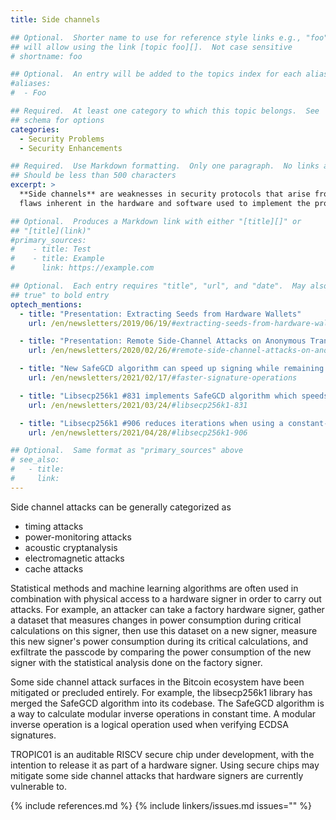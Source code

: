 ```yaml
---
title: Side channels

## Optional.  Shorter name to use for reference style links e.g., "foo"
## will allow using the link [topic foo][].  Not case sensitive
# shortname: foo

## Optional.  An entry will be added to the topics index for each alias
#aliases:
#  - Foo

## Required.  At least one category to which this topic belongs.  See
## schema for options
categories:
  - Security Problems
  - Security Enhancements

## Required.  Use Markdown formatting.  Only one paragraph.  No links allowed.
## Should be less than 500 characters
excerpt: >
  **Side channels** are weaknesses in security protocols that arise from
  flaws inherent in the hardware and software used to implement the protocol, rather than from flaws in the protocol's algorithms.

## Optional.  Produces a Markdown link with either "[title][]" or
## "[title](link)"
#primary_sources:
#    - title: Test
#    - title: Example
#      link: https://example.com

## Optional.  Each entry requires "title", "url", and "date".  May also use "feature:
## true" to bold entry
optech_mentions:
  - title: "Presentation: Extracting Seeds from Hardware Wallets"
    url: /en/newsletters/2019/06/19/#extracting-seeds-from-hardware-wallets

  - title: "Presentation: Remote Side-Channel Attacks on Anonymous Transactions"
    url: /en/newsletters/2020/02/26/#remote-side-channel-attacks-on-anonymous-transactions

  - title: "New SafeGCD algorithm can speed up signing while remaining side-channel resistant"
    url: /en/newsletters/2021/02/17/#faster-signature-operations

  - title: "Libsecp256k1 #831 implements SafeGCD algorithm which speeds up side-channel resistant signing"
    url: /en/newsletters/2021/03/24/#libsecp256k1-831

  - title: "Libsecp256k1 #906 reduces iterations when using a constant-time signing algorithm"
    url: /en/newsletters/2021/04/28/#libsecp256k1-906

## Optional.  Same format as "primary_sources" above
# see_also:
#   - title:
#     link:
---
```

Side channel attacks can be generally categorized as
- timing attacks
- power-monitoring attacks
- acoustic cryptanalysis
- electromagnetic attacks
- cache attacks

Statistical methods and machine learning algorithms are often used in combination with physical access to a hardware signer in order to carry out attacks. For example, an attacker can take a factory hardware signer, gather a dataset that measures changes in power consumption during critical calculations on this signer, then use this dataset on a new signer, measure this new signer's power consumption during its critical calculations, and exfiltrate the passcode by comparing the power consumption of the new signer with the statistical analysis done on the factory signer.

Some side channel attack surfaces in the Bitcoin ecosystem have been mitigated or precluded entirely. For example, the libsecp256k1 library has merged the SafeGCD algorithm into its codebase. The SafeGCD algorithm is a way to calculate modular inverse operations in constant time. A modular inverse operation is a logical operation used when verifying ECDSA signatures.

TROPIC01 is an auditable RISCV secure chip under development, with the intention to release it as part of a hardware signer. Using secure chips may mitigate some side channel attacks that hardware signers are currently vulnerable to.

{% include references.md %}
{% include linkers/issues.md issues="" %}
